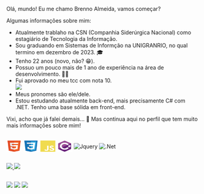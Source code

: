 Olá, mundo! Eu me chamo Brenno Almeida, vamos começar? 

Algumas informações sobre mim: 

- Atualmente trablaho na CSN (Companhia Siderúrgica Nacional) como estagiário de Tecnologia da Informação. 
- Sou graduando em Sistemas de Informção na UNIGRANRIO, no qual termino em dezembro de 2023. 🎓
- Tenho 22 anos (novo, não? 😁).
- Possuo um pouco mais de 1 ano de experiência na área de desenvolvimento. 🧑‍💻
- Fui aprovado no meu tcc com nota 10. <br />
<img width="120px" heigth="590em" src="https://github.com/brenno1812almeida/brenno1812almeida/assets/103259283/2124d69e-f167-445a-82e6-e78f930379bf"></div>
- Meus pronomes são ele/dele.
- Estou estudando atualmente back-end, mais precisamente C# com .NET. Tenho uma base sólida em front-end.

Vixi, acho que já falei demais... 🤔 Mas continua aqui no perfil que tem muito mais informações sobre mim! 

<div style="display: inline_block"><br>
    <img align="center" alt="HTML" height="30" width="40" src="https://raw.githubusercontent.com/devicons/devicon/master/icons/html5/html5-original.svg">
   <img align="center" alt="CSS" height="30" width="40" src="https://raw.githubusercontent.com/devicons/devicon/master/icons/css3/css3-original.svg">
  <img align="center" alt="Js" height="30" width="40" src="https://raw.githubusercontent.com/devicons/devicon/master/icons/javascript/javascript-plain.svg">
  <img align="center" alt="Csharp" height="30" width="40" src="https://raw.githubusercontent.com/devicons/devicon/master/icons/csharp/csharp-original.svg">
  <img align="center" alt="Jquery" height="30" width="40" src="https://cdn.jsdelivr.net/gh/devicons/devicon/icons/jquery/jquery-original-wordmark.svg">
  <img align="center" alt=".Net" height="30" width="40" src="https://cdn.jsdelivr.net/gh/devicons/devicon/icons/dot-net/dot-net-original-wordmark.svg">
</div>

##

<div>
   <a href="https://beacons.ai/brenno1812almeida"> 
   <img heigth="180em" src="https://github-readme-stats.vercel.app/api?username=brenno1812almeida&show_icons=true&theme=dracula&include_all_commits=true&count_private=true" />
   <img heigth="180em" src="https://github-readme-stats.vercel.app/api/top-langs/?username=brenno1812almeida&layout=compact&langs_count=16&theme=dracula" />
</div>
   
## 
<div> 
    <a href="https://instagram.com/brenno18almeida" target="_blank"><img src="https://img.shields.io/badge/-Instagram-%23E4405F?style=for-the-badge&logo=instagram&logoColor=white" target="_blank"></a>
    <a href = "mailto:brenno1812almeida@gmail.com"><img src="https://img.shields.io/badge/-Gmail-%23333?style=for-the-badge&logo=gmail&logoColor=white" target="_blank"></a>
    <a href="https:\\www.linkedin.com/in/brenno-almeida-542487164"><img src="https://img.shields.io/badge/LinkedIn-0077B5?style=for-the-badge&logo=linkedin&logoColor=white" target="_blank"></a>
</div>
